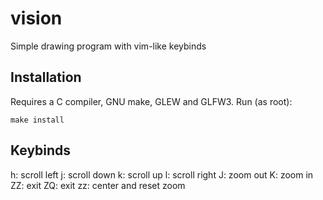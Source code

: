 # vision
Simple drawing program with vim-like keybinds

## Installation
Requires a C compiler, GNU make, GLEW and GLFW3.
Run (as root):
```
make install
```

## Keybinds
h: scroll left
j: scroll down
k: scroll up
l: scroll right
J: zoom out
K: zoom in
ZZ: exit
ZQ: exit
zz: center and reset zoom
